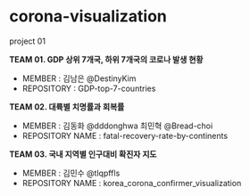 # corona-visualization
project 01

__TEAM 01. GDP 상위 7개국, 하위 7개국의 코로나 발생 현황__   
- MEMBER : 김남은 @DestinyKim
- REPOSITORY : GDP-top-7-countries

__TEAM 02. 대륙별 치명률과 회복률__  
- MEMBER : 김동화 @dddonghwa 최민혁 @Bread-choi
- REPOSITORY NAME : fatal-recovery-rate-by-continents


__TEAM 03. 국내 지역별 인구대비 확진자 지도__
- MEMBER : 김민수 @tlqpffls
- REPOSITORY NAME : korea_corona_confirmer_visualization


